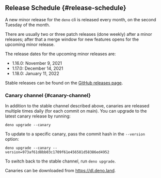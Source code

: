 ## Release Schedule {#release-schedule}

A new minor release for the `deno` cli is released every month, on the second
Tuesday of the month.

There are usually two or three patch releases (done weekly) after a minor
releases; after that a merge window for new features opens for the upcoming
minor release.

The release dates for the upcoming minor releases are:

- 1.16.0: November 9, 2021
- 1.17.0: December 14, 2021
- 1.18.0: January 11, 2022

Stable releases can be found on the
[GitHub releases page](https://github.com/denoland/deno/releases).

### Canary channel {#canary-channel}

In addition to the stable channel described above, canaries are released
multiple times daily (for each commit on main). You can upgrade to the latest
canary release by running:

```
deno upgrade --canary
```

To update to a specific canary, pass the commit hash in the `--version` option:

```
deno upgrade --canary --version=973af61d8bb03c1709f61e456581d58386ed4952
```

To switch back to the stable channel, run `deno upgrade`.

Canaries can be downloaded from https://dl.deno.land.

